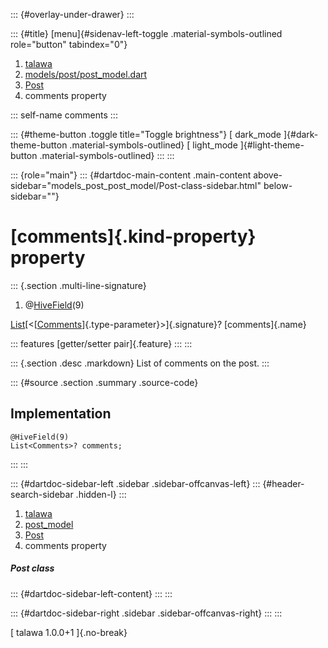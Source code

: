 ::: {#overlay-under-drawer}
:::

::: {#title}
[menu]{#sidenav-left-toggle .material-symbols-outlined role="button"
tabindex="0"}

1.  [talawa](../../index.html)
2.  [models/post/post_model.dart](../../models_post_post_model/)
3.  [Post](../../models_post_post_model/Post-class.html)
4.  comments property

::: self-name
comments
:::

::: {#theme-button .toggle title="Toggle brightness"}
[ dark_mode ]{#dark-theme-button .material-symbols-outlined} [
light_mode ]{#light-theme-button .material-symbols-outlined}
:::
:::

::: {role="main"}
::: {#dartdoc-main-content .main-content above-sidebar="models_post_post_model/Post-class-sidebar.html" below-sidebar=""}
<div>

# [comments]{.kind-property} property

</div>

::: {.section .multi-line-signature}
<div>

1.  @[HiveField](https://pub.dev/documentation/hive/2.2.3/hive/HiveField-class.html)(9)

</div>

[List](https://api.flutter.dev/flutter/dart-core/List-class.html)[\<[[Comments](../../models_post_post_model/Comments-class.html)]{.type-parameter}\>]{.signature}?
[comments]{.name}

::: features
[getter/setter pair]{.feature}
:::
:::

::: {.section .desc .markdown}
List of comments on the post.
:::

::: {#source .section .summary .source-code}
## Implementation

``` language-dart
@HiveField(9)
List<Comments>? comments;
```
:::
:::

::: {#dartdoc-sidebar-left .sidebar .sidebar-offcanvas-left}
::: {#header-search-sidebar .hidden-l}
:::

1.  [talawa](../../index.html)
2.  [post_model](../../models_post_post_model/)
3.  [Post](../../models_post_post_model/Post-class.html)
4.  comments property

##### Post class

::: {#dartdoc-sidebar-left-content}
:::
:::

::: {#dartdoc-sidebar-right .sidebar .sidebar-offcanvas-right}
:::
:::

[ talawa 1.0.0+1 ]{.no-break}
